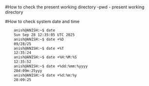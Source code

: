 #How to check the present working directory 
 -pwd - present working directory

#How to check system date and time 

```bash
    anish@ANISH:~$ date
    Sun Sep 28 12:35:05 UTC 2025
    anish@ANISH:~$ date +%D
    09/28/25
    anish@ANISH:~$ date +%T
    12:35:24
    anish@ANISH:~$ date +%H:%M:%S
    12:35:52
    anish@ANISH:~$ date +%dd:%mm:%yyyy
    28d:09m:25yyy
    anish@ANISH:~$ date +%d:%m:%y
    28:09:25
```